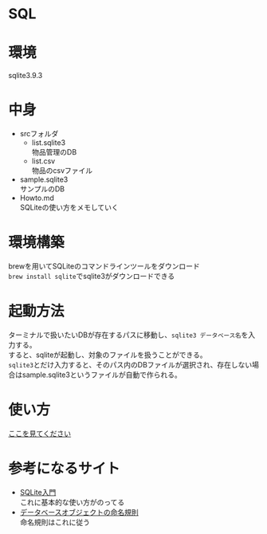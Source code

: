 # SQL

# 環境
sqlite3.9.3

# 中身
* srcフォルダ
  * list.sqlite3  
      物品管理のDB
  * list.csv  
      物品のcsvファイル
* sample.sqlite3  
  サンプルのDB
* Howto.md  
  SQLiteの使い方をメモしていく

# 環境構築
brewを用いてSQLiteのコマンドラインツールをダウンロード  
`brew install sqlite`でsqlite3がダウンロードできる

# 起動方法
ターミナルで扱いたいDBが存在するパスに移動し、`sqlite3 データベース名`を入力する。  
すると、sqliteが起動し、対象のファイルを扱うことができる。  
`sqlite3`とだけ入力すると、そのパス内のDBファイルが選択され、存在しない場合はsample.sqlite3というファイルが自動で作られる。

# 使い方
[ここを見てください](Howto.md)

# 参考になるサイト
* [SQLite入門](https://www.javadrive.jp/sqlite/)  
 これに基本的な使い方がのってる
* [データベースオブジェクトの命名規則](https://qiita.com/genzouw/items/35022fa96c120e67c637)  
命名規則はこれに従う
